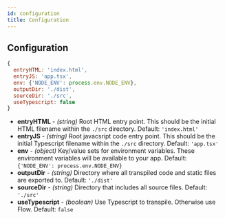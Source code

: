 ```yaml
---
id: configuration
title: Configuration
---
```


## Configuration

```js
{
  entryHTML: 'index.html',
  entryJS: 'app.tsx',
  env: {'NODE_ENV': process.env.NODE_ENV},
  outputDir: './dist',
  sourceDir: './src',
  useTypescript: false
}
```

- **entryHTML** - *(string)* Root HTML entry point. This should be the initial HTML filename within the `./src` directory. Default: `'index.html'`
- **entryJS** - *(string)* Root javacsript code entry point. This should be the initial Typescript filename within the `./src` directory. Default: `'app.tsx'`
- **env** - *(object)*  Key/value sets for environment variables. These environment variables will be available to your app. Default: `{'NODE_ENV': process.env.NODE_ENV}`
- **outputDir** - *(string)* Directory where all transpiled code and static files are exported to. Default: `'./dist'`
- **sourceDir** - *(string)* Directory that includes all source files. Default: `'./src'`
- **useTypescript** - *(boolean)* Use Typescript to transpile. Otherwise use Flow. Default: `false`
